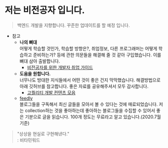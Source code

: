 # 저는 비전공자 입니다.  

> 백엔드 개발을 지향합니다. 꾸준한 업데이트를 할 예정 입니다.  

* 참고  
  - **나의 뼈대**  
    어떻게 학습할 것인가, 학습할 방향은?, 취업정보, 다른 프로그래머는 어떻게 학습하고 준비하는가? 등에 관한 의문들을 해결해 줄 것 같아 구입했습니다. 이를 뼈대 삼아 출발합니다.  
    + [비전공자를 위한 개발자 취업 가이드](https://www.inflearn.com/course/%EB%B9%84%EC%A0%84%EA%B3%B5%EC%9E%90%EB%A5%BC-%EC%9C%84%ED%95%9C-%EA%B0%9C%EB%B0%9C%EC%9E%90-%EC%B7%A8%EC%97%85/dashboard)  
  - **도움을 원합니다.**  
    너무나도 방대한 지식들에서 어떤 것이 좋은 건지 막막했습니다. 해결방법으로 아래 깃허브를 참고합니다. 좋은 자료를 공유해주셔서 모두 감사합니다.  
    + [고퀄리티 개발 컨텐츠 모음](https://github.com/Integerous/goQuality-dev-contents)  
  - [feedly](https://feedly.com/)  
    블로그들을 구독해서 최신 글들을 모아서 볼 수 있다는 것에 매료되었습니다. 저는 collection하는 것을 좋아하는데 좋아하는 블로그들을 수집할 수 있어서 좋은 기분으로 글을 읽습니다.
    100개 정도는 무료라고 알고 있습니다.(2020.7월 기준)
    
 > "상상을 현실로 구현해낸다."  
   : 비타민워드

